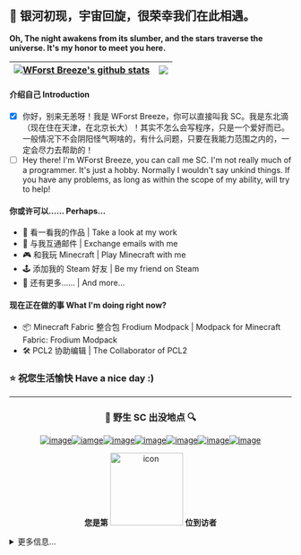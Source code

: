  <!---
请注意：
此为 WForst-Breeze 的 Profile 的 README.md，将会展示在 WForst-Breeze 的个人主页上。
您可以随意使用这个文件作为您个人主页的模板。但请*尽可能*遵循以下的约定：
- 请尽量不要完全照搬，作为您的个人主页，更应该体现*您的*特色和态度~！例如全文的的开头，“银河初现，宇宙回旋”，就是我写的随笔中的节选，也正是我生活态度的体现。
- 您在借鉴此文件时，如果可以，您可以在这个仓库的 Issue 或其他渠道通知我。我很乐意看见别人喜欢我的作品，因此如果您告知了我，我会过去捧捧场的！
- 您可以随意借鉴这个文件中的所有元素而无需标识。
以上两条并非硬性要求也不是什么协议，也就是说，您完全可以不这样做。

同时，你也会看到我在这里发的牢骚。这里面大部分注释用处不大，图个乐，让自己开心而已啦~
  --->

## 👋 银河初现，宇宙回旋，很荣幸我们在此相遇。  
**Oh, The night awakens from its slumber, and the stars traverse the universe. It's my honor to meet you here.**
  <!---README Stats--->
  <!---鬼知道为什么这破玩意老是坏，蒸的服辣！！--->
| <a href="https://github.com/anuraghazra/github-readme-stats"><img align="center" src="https://github-readme-stats.vercel.app/api?username=WForst-Breeze&show_icons=true&include_all_commits=true&theme=buefy&hide_border=true" alt="WForst Breeze's github stats" /></a> | <a href="https://github.com/anuraghazra/github-readme-stats"><img align="center" src="https://github-readme-stats.vercel.app/api/top-langs/?username=WForst-Breeze&layout=compact&theme=buefy&hide_border=true" /></a> |
| ------------- | ------------- |

#### 介绍自己 Introduction
- [x] 你好，别来无恙呀！我是 WForst Breeze，你可以直接叫我 SC。我是东北滴（现在住在天津，在北京长大）！其实不怎么会写程序，只是一个爱好而已。一般情况下不会阴阳怪气啊啥的，有什么问题，只要在我能力范围之内的，一定会尽力去帮助的！  
- [ ] Hey there! I'm WForst Breeze, you can call me SC. I'm not really much of a programmer. It's just a hobby. Normally I wouldn't say unkind things. If you have any problems, as long as within the scope of my ability, will try to help!

#### 你或许可以…… Perhaps...
- 🤩 看一看我的作品 | Take a look at my work
- 💬 与我互通邮件 | Exchange emails with me
- 🎮 和我玩 Minecraft | Play Minecraft with me
- 🕹 添加我的 Steam 好友 | Be my friend on Steam
- 🤔 还有更多…… | And more...

#### 现在正在做的事 What I'm doing right now?
  <!----此项目已放弃 🎲 Minecraft Fabric/Forge 模组 WFB的简单命令 | Mod for Minecraft Fabric/Forge: WFB's Easy Commands --->
  <!----此项目筹划中 🎲 Minecraft Fabric/Forge/数据包 烦人的配方 | Minecraft Fabric mod/Forge mod/Datapacks: Annoying Recipes（Recipes+） --->
- 📦 Minecraft Fabric 整合包 Frodium Modpack | Modpack for Minecraft Fabric: Frodium Modpack
- 🛠 PCL2 协助编辑 | The Collaborator of PCL2  

### ⭐ 祝您生活愉快 Have a nice day :)
  <!---自2023.1.12开始统计的页面访问数量--->
  <!---已弃用![Page Views Count](https://badges.toozhao.com/badges/01GPHXFCCQ0WANPJ2B5Q8MGJG5/blue.svg)  --->
---
<div align="center">

### 🔎 野生 SC 出没地点 🔍
  <!---相关链接--->
[![image](https://img.shields.io/badge/-BiliBili-fb7299?style=for-the-badge)](https://space.bilibili.com/506713078 "跳转 Bilibili 个人主页")[![iamge](https://img.shields.io/badge/-AFDian-946ce6?style=for-the-badge)](https://afdian.net/a/Bailey_Z "跳转 爱发电创作者页面")[![image](https://img.shields.io/badge/-Twitter-1D9BF0?style=for-the-badge)](https://twitter.com/RbreezeQ "跳转 Twitter 个人资料")[![image](https://img.shields.io/badge/-Email-1074BE?style=for-the-badge)](mailto:sxcmxgst3319@hotmail.com "向我发送邮件")[![image](https://img.shields.io/badge/-Steam-171A21?style=for-the-badge)](https://steamcommunity.com/id/WForst_B "跳转 Steam 个人资料")[![image](https://img.shields.io/badge/-Wikipedia-f4f4f4?style=for-the-badge)](https://zh.wikipedia.org/wiki/User:WForstQing "跳转 Wikipedia 用户页")[![image](https://img.shields.io/badge/-Buy%20Me%20A%20Coffee-ffdd00?style=for-the-badge)](https://www.buymeacoffee.com/WForstB "跳转 Buy me a coffee 个人资料")  
  <!---访问次数统计--->
**您是第** <img src="https://profile-counter.glitch.me/WForst_Breeze/count.svg?comment=哼啊啊啊啊啊啊啊啊啊啊啊啊" alt="icon" width="130px"> **位到访者**
</div>

<details>
<summary>更多信息...</summary>

![Contributions](https://github-readme-activity-graph.cyclic.app/graph?username=WForst-Breeze&theme=github-compact&hide_border=true)
![details](https://metrics.lecoq.io/WForst-Breeze?template=classic)
</details>
